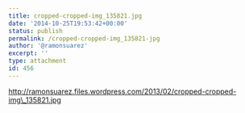 ```yaml
---
title: cropped-cropped-img_135821.jpg
date: '2014-10-25T19:53:42+00:00'
status: publish
permalink: /cropped-cropped-img_135821-jpg
author: '@ramonsuarez'
excerpt: ''
type: attachment
id: 456
---
```

http://ramonsuarez.files.wordpress.com/2013/02/cropped-cropped-img\_135821.jpg